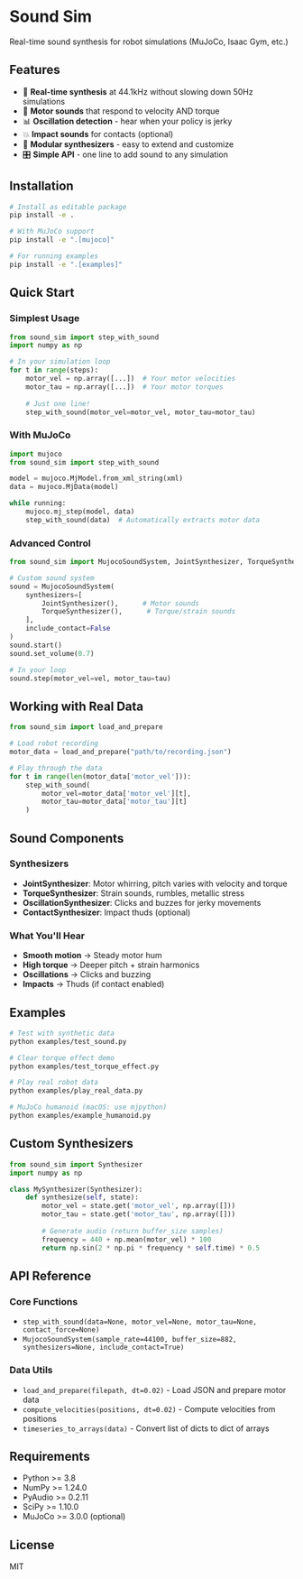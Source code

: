 # Sound Sim

Real-time sound synthesis for robot simulations (MuJoCo, Isaac Gym, etc.)

## Features

- 🎵 **Real-time synthesis** at 44.1kHz without slowing down 50Hz simulations
- 🤖 **Motor sounds** that respond to velocity AND torque
- 📊 **Oscillation detection** - hear when your policy is jerky
- 💥 **Impact sounds** for contacts (optional)
- 🔧 **Modular synthesizers** - easy to extend and customize
- 🎛️ **Simple API** - one line to add sound to any simulation

## Installation

```bash
# Install as editable package
pip install -e .

# With MuJoCo support
pip install -e ".[mujoco]"

# For running examples
pip install -e ".[examples]"
```

## Quick Start

### Simplest Usage

```python
from sound_sim import step_with_sound
import numpy as np

# In your simulation loop
for t in range(steps):
    motor_vel = np.array([...])  # Your motor velocities
    motor_tau = np.array([...])  # Your motor torques
    
    # Just one line!
    step_with_sound(motor_vel=motor_vel, motor_tau=motor_tau)
```

### With MuJoCo

```python
import mujoco
from sound_sim import step_with_sound

model = mujoco.MjModel.from_xml_string(xml)
data = mujoco.MjData(model)

while running:
    mujoco.mj_step(model, data)
    step_with_sound(data)  # Automatically extracts motor data
```

### Advanced Control

```python
from sound_sim import MujocoSoundSystem, JointSynthesizer, TorqueSynthesizer

# Custom sound system
sound = MujocoSoundSystem(
    synthesizers=[
        JointSynthesizer(),      # Motor sounds
        TorqueSynthesizer(),      # Torque/strain sounds
    ],
    include_contact=False
)
sound.start()
sound.set_volume(0.7)

# In your loop
sound.step(motor_vel=vel, motor_tau=tau)
```

## Working with Real Data

```python
from sound_sim import load_and_prepare

# Load robot recording
motor_data = load_and_prepare("path/to/recording.json")

# Play through the data
for t in range(len(motor_data['motor_vel'])):
    step_with_sound(
        motor_vel=motor_data['motor_vel'][t],
        motor_tau=motor_data['motor_tau'][t]
    )
```

## Sound Components

### Synthesizers

- **JointSynthesizer**: Motor whirring, pitch varies with velocity and torque
- **TorqueSynthesizer**: Strain sounds, rumbles, metallic stress
- **OscillationSynthesizer**: Clicks and buzzes for jerky movements
- **ContactSynthesizer**: Impact thuds (optional)

### What You'll Hear

- **Smooth motion** → Steady motor hum
- **High torque** → Deeper pitch + strain harmonics
- **Oscillations** → Clicks and buzzing
- **Impacts** → Thuds (if contact enabled)

## Examples

```bash
# Test with synthetic data
python examples/test_sound.py

# Clear torque effect demo
python examples/test_torque_effect.py

# Play real robot data
python examples/play_real_data.py

# MuJoCo humanoid (macOS: use mjpython)
python examples/example_humanoid.py
```

## Custom Synthesizers

```python
from sound_sim import Synthesizer
import numpy as np

class MySynthesizer(Synthesizer):
    def synthesize(self, state):
        motor_vel = state.get('motor_vel', np.array([]))
        motor_tau = state.get('motor_tau', np.array([]))
        
        # Generate audio (return buffer_size samples)
        frequency = 440 + np.mean(motor_vel) * 100
        return np.sin(2 * np.pi * frequency * self.time) * 0.5
```

## API Reference

### Core Functions

- `step_with_sound(data=None, motor_vel=None, motor_tau=None, contact_force=None)`
- `MujocoSoundSystem(sample_rate=44100, buffer_size=882, synthesizers=None, include_contact=True)`

### Data Utils

- `load_and_prepare(filepath, dt=0.02)` - Load JSON and prepare motor data
- `compute_velocities(positions, dt=0.02)` - Compute velocities from positions
- `timeseries_to_arrays(data)` - Convert list of dicts to dict of arrays

## Requirements

- Python >= 3.8
- NumPy >= 1.24.0
- PyAudio >= 0.2.11
- SciPy >= 1.10.0
- MuJoCo >= 3.0.0 (optional)

## License

MIT